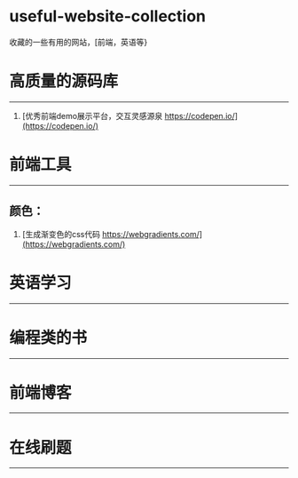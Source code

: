 # useful-website-collection
收藏的一些有用的网站，[前端，英语等}

# 高质量的源码库
----------
1. [优秀前端demo展示平台，交互灵感源泉 https://codepen.io/](https://codepen.io/)

# 前端工具
----------
## 颜色：
1. [生成渐变色的css代码 https://webgradients.com/](https://webgradients.com/)




# 英语学习
----------

# 编程类的书
----------


# 前端博客
----------

# 在线刷题
----------


